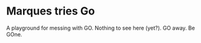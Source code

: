 # Marques tries Go

A playground for messing with GO.  Nothing to see here (yet?). GO away.  Be GOne.

